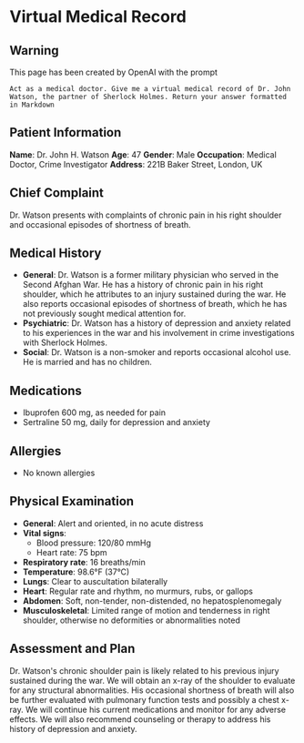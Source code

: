 # Virtual Medical Record

## Warning
This page has been created by OpenAI with the prompt
```
Act as a medical doctor. Give me a virtual medical record of Dr. John Watson, the partner of Sherlock Holmes. Return your answer formatted in Markdown
```
## Patient Information

**Name**: Dr. John H. Watson
**Age**: 47
**Gender**: Male
**Occupation**: Medical Doctor, Crime Investigator
**Address**: 221B Baker Street, London, UK

## Chief Complaint

Dr. Watson presents with complaints of chronic pain in his right shoulder and occasional episodes of shortness of breath.

## Medical History

- **General**: Dr. Watson is a former military physician who served in the Second Afghan War. He has a history of chronic pain in his right shoulder, which he attributes to an injury sustained during the war. He also reports occasional episodes of shortness of breath, which he has not previously sought medical attention for.
- **Psychiatric**: Dr. Watson has a history of depression and anxiety related to his experiences in the war and his involvement in crime investigations with Sherlock Holmes.
- **Social**: Dr. Watson is a non-smoker and reports occasional alcohol use. He is married and has no children.

## Medications

- Ibuprofen 600 mg, as needed for pain
- Sertraline 50 mg, daily for depression and anxiety

## Allergies

- No known allergies

## Physical Examination

- **General**: Alert and oriented, in no acute distress
- **Vital signs**:
    - Blood pressure: 120/80 mmHg
    - Heart rate: 75 bpm
- **Respiratory rate**: 16 breaths/min
- **Temperature**: 98.6°F (37°C)
- **Lungs**: Clear to auscultation bilaterally
- **Heart**: Regular rate and rhythm, no murmurs, rubs, or gallops
- **Abdomen**: Soft, non-tender, non-distended, no hepatosplenomegaly
- **Musculoskeletal**: Limited range of motion and tenderness in right shoulder, otherwise no deformities or abnormalities noted

## Assessment and Plan

Dr. Watson's chronic shoulder pain is likely related to his previous injury sustained during the war. We will obtain an x-ray of the shoulder to evaluate for any structural abnormalities. His occasional shortness of breath will also be further evaluated with pulmonary function tests and possibly a chest x-ray. We will continue his current medications and monitor for any adverse effects. We will also recommend counseling or therapy to address his history of depression and anxiety.